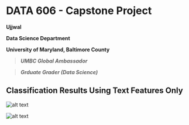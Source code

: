 # DATA 606 - Capstone Project

**Ujjwal**

**Data Science Department**

**University of Maryland, Baltimore County**

> ***UMBC Global Ambassador***

> ***Grduate Grader (Data Science)***

## Classification Results Using Text Features Only ##

![alt text](https://github.com/ujjwalbb30/Ujjwal_DATA606/blob/main/classification_results/MultinomialNB_RandomForest.PNG)

![alt text](https://github.com/ujjwalbb30/Ujjwal_DATA606/blob/main/classification_results/BERT.PNG)
